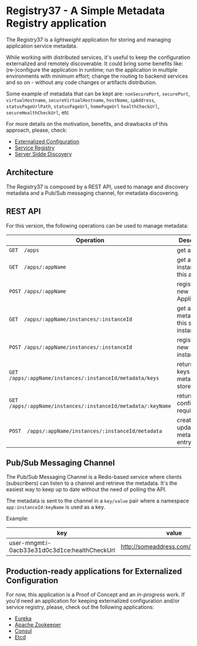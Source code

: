 # Registry37 - A Simple Metadata Registry application

The Registry37 is a *lightweight* application for storing and managing application service metadata. 

While working with distributed services, it's useful to keep the configuration externalized and remotely discoverable. It could bring some benefits like: (re-)configure the application in runtime; run the application in multiple environments with minimum effort; change the routing to backend services and so on - without any code changes or artifacts distribution.

Some example of metadata that can be kept are: `nonSecurePort`, `securePort`, `virtualHostname`, `secureVirtualHostname`, `hostName`, `ipAddress`, `statusPageUrlPath`, `statusPageUrl`, `homePageUrl`
`healthCheckUrl`, `secureHealthCheckUrl`, etc

For more details on the motivation, benefits, and drawbacks of this approach, please, check: 
* [Externalized Configuration](http://microservices.io/patterns/externalized-configuration.html)
* [Service Registry](http://microservices.io/patterns/service-registry.html)
* [Server Sidde Discovery](http://microservices.io/patterns/server-side-discovery.html)

## Architecture

The Registry37 is composed by a REST API, used to manage and discovery metadata and a Pub/Sub messaging channel, for metadata discovering.

## REST API

For this version, the following operations can be used to manage metadata:

| Operation | Description |
| --------- | ----------- |
| `GET  /apps` | get all apps |
| `GET  /apps/:appName` | get all instances of this app |
| `POST /apps/:appName` | register a new Application |
| `GET  /apps/:appName/instances/:instanceId` | get all metadata for this specific instance |
| `POST /apps/:appName/instances/:instanceId` | register a new instanceId |
| `GET  /apps/:appName/instances/:instanceId/metadata/keys`| return the keys for the metadata stored |
| `GET  /apps/:appName/instances/:instanceId/metadata/:keyName`|return the configuration required |
| `POST  /apps/:appName/instances/:instanceId/metadata` | create or update a metadata entry |

## Pub/Sub Messaging Channel

The Pub/Sub Messaging Channel is a Redis-based service where clients (subscribers) can listen to a channel and retrieve the metadata. It's the easiest way to keep up to date without the need of polling the API.

The metadata is sent to the channel in a `key/value` pair where a namespace `app:instanceId:keyName` is used as a key.

Example:

| key | value |
| --- | ----- |
| user-mngmt:i-0acb33e31d0c3d1ce:healthCheckUrl | http://someaddress.com/api/v3/health |

## Production-ready applications for Externalized Configuration

For now, this application is a Proof of Concept and an *in-progress* work. If you'd need an application for keeping externalized configuration and/or service registry, please, check out the following applications:

* [Eureka](https://github.com/Netflix/eureka)
* [Apache Zookeeper](http://zookeeper.apache.org/)
* [Consul](https://www.consul.io/)
* [Etcd](https://github.com/coreos/etcd)
